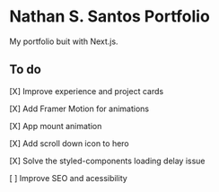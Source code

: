 # Nathan S. Santos Portfolio

My portfolio buit with Next.js.

## To do

[X] Improve experience and project cards

[X] Add Framer Motion for animations

[X] App mount animation

[X] Add scroll down icon to hero

[X] Solve the styled-components loading delay issue

[ ] Improve SEO and acessibility
